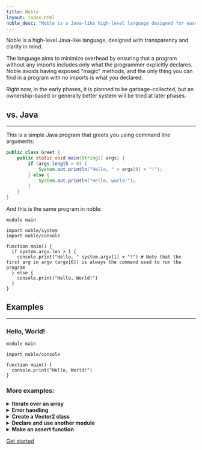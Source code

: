 ```yaml
---
title: Noble
layout: index.html
noble_desc: "Noble is a Java-like high-level language designed for ease of use, clarity, transparency. It aims to have much lower overhead than Java."
---
```


Noble is a high-level Java-like language, designed with transparency and clarity in mind.

The language aims to minimize overhead by ensuring that a program without any imports includes only what the programmer explicitly declares. Noble avoids having exposed "magic" methods, and the only thing you can find in a program with no imports is what you declared.

Right now, in the early phases, it is planned to be garbage-collected, but an ownership-based or generally better system will be tried at later phases.

## vs. Java

---

This is a simple Java program that greets you using command line arguments:

```java
public class Greet {
    public static void main(String[] args) {
        if (args.length > 0) {
            System.out.println("Hello, " + args[0] + "!");
        } else {
            System.out.println("Hello, world!");
        }
    }
}
```

And this is the same program in noble:

```noble
module main

import noble/system
import noble/console

function main() {
  if system.argv.len > 1 {
    console.print("Hello, " system.argv[1] + "!") # Note that the first arg in argv (argv[0]) is always the command used to run the program
  } else {
    console.print("Hello, World!")
  }
}
```

## Examples

---

### Hello, World!

```noble
module main

import noble/console

function main() {
  console.print("Hello, World!")
}
```

### More examples:

<details> 
<summary><strong>Iterate over an array</strong></summary>

```noble
module main

import noble/console

function main() {
  var names = ["John", "Tom", "Angela", "David"]
  for var name in names {
    console.print("Hello, " + name + "!")
  }
}
```

</details>

<details> 
<summary><strong>Error handling</strong></summary>

```noble
module main

import noble/console
import noble/except/Exception
import noble/process

function div(a: int, b: int): int {
  if b == 0 or a == 0 {
    throw Exception.new("Can't divide by 0")
  }
  return a / b
}

function main() {
  var result = try div(5, 0) catch (err: Exception) {
    console.print("Error: " + err.as_string())
    process.exit(1)
  }
  console.print("Result: " + result)
}
```

</details>

<details> 
<summary><strong>Create a Vector2 class</strong></summary>

```noble
module main

class Vector2 {
  public var x: float,
  public var y: float,

  function new(x: float, y: float) {
    this.x = x
    this.y = y
  }
}

function main() {
  var vec = Vector2.new(0.6, 4.7)
}
```

</details>

<details> 
<summary><strong>Declare and use another module</strong></summary>

File `math.nb`:

```noble
module math

public function add(a: int, b: int): int {
    return a + b
}

public function sub(a: int, b: int): int {
    return a - b
}
```

File `main.nb`:

```noble
module main

import math
import math/sub
import noble/console

function main() {
    console.print(math.add(5, 5))
    console.print(sub(6, 3))
}
```

</details>

<details>
<summary><strong>Make an assert function</strong></summary>

```noble
module assert

import noble/exception/Exception

function assert(condition: bool, message: string?) {
  if not condition {
    throw Exception.new(message ifnot "Assertion failed!")
  }
}
```

</details>

[Get started](/docs/)
